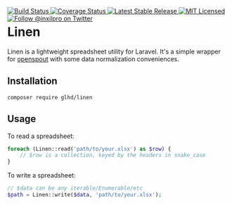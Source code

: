 <div style="float: right;">
	<a href="https://github.com/glhd/linen/actions" target="_blank">
		<img 
			src="https://github.com/glhd/linen/workflows/PHPUnit/badge.svg" 
			alt="Build Status" 
		/>
	</a>
	<a href="https://codeclimate.com/github/glhd/linen/test_coverage" target="_blank">
		<img 
			src="https://api.codeclimate.com/v1/badges/1147f60db6ef22057dbc/test_coverage" 
			alt="Coverage Status" 
		/>
	</a>
	<a href="https://packagist.org/packages/glhd/linen" target="_blank">
        <img 
            src="https://poser.pugx.org/glhd/linen/v/stable" 
            alt="Latest Stable Release" 
        />
	</a>
	<a href="./LICENSE" target="_blank">
        <img 
            src="https://poser.pugx.org/glhd/linen/license" 
            alt="MIT Licensed" 
        />
    </a>
    <a href="https://twitter.com/inxilpro" target="_blank">
        <img 
            src="https://img.shields.io/twitter/follow/inxilpro?style=social" 
            alt="Follow @inxilpro on Twitter" 
        />
    </a>
</div>

# Linen

Linen is a lightweight spreadsheet utility for Laravel. It's a simple wrapper for 
[openspout](https://github.com/openspout/openspout) with some data normalization conveniences.

## Installation

```shell
composer require glhd/linen
```

## Usage

To read a spreadsheet:

```php
foreach (Linen::read('path/to/your.xlsx') as $row) {
    // $row is a collection, keyed by the headers in snake_case
}
```

To write a spreadsheet:

```php
// $data can be any iterable/Enumerable/etc
$path = Linen::write($data, 'path/to/your.xlsx');
```
